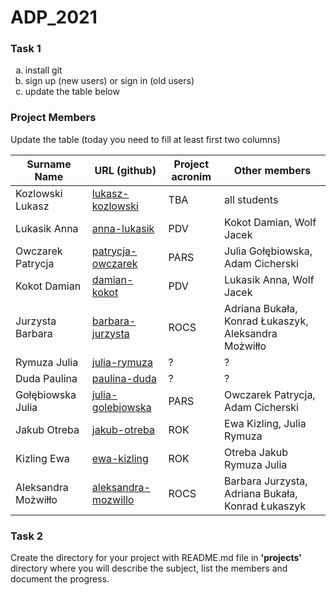 # ADP_2021
### Task 1
<ol type="a">
  <li>install git</li>
  <li>sign up (new users) or sign in (old users)</li>
  <li>update the table below</li>
</ol>

### Project Members
Update the table (today you need to fill at least first two columns)

| Surname Name | URL (github) | Project acronim | Other members |
| --- | --- | --- | --- |
| Kozlowski Lukasz | [lukasz-kozlowski](https://github.com/lukasz-kozlowski) | TBA | all students |
| Lukasik Anna | [anna-lukasik](https://github.com/Aniczk) | PDV | Kokot Damian, Wolf Jacek |
| Owczarek Patrycja | [patrycja-owczarek](https://github.com/OwczarekP) | PARS | Julia Gołębiowska, Adam Cicherski |
| Kokot Damian | [damian-kokot](https://github.com/damkotdo) | PDV  | Lukasik Anna, Wolf Jacek |
| Jurzysta Barbara | [barbara-jurzysta](https://github.com/barbarajurzysta) | ROCS | Adriana Bukała, Konrad Łukaszyk, Aleksandra Możwiłło |
| Rymuza Julia | [julia-rymuza](https://github.com/Julia820) | ? | ? |
| Duda Paulina | [paulina-duda](https://github.com/pd410668) | ? | ? |
| Gołębiowska Julia | [julia-golebiowska](https://github.com/JuliaGol) | PARS | Owczarek Patrycja, Adam Cicherski |
| Jakub Otreba | [jakub-otreba](https://github.com/jakubotreba) | ROK | Ewa Kizling, Julia Rymuza |
| Kizling Ewa | [ewa-kizling](https://github.com/EwaKiz) | ROK | Otreba Jakub Rymuza Julia |
| Aleksandra Możwiłło | [aleksandra-mozwillo](https://github.com/mozewillo) | ROCS | Barbara Jurzysta, Adriana Bukała, Konrad Łukaszyk |


### Task 2
Create the directory for your project with README.md file in <b>'projects'</b> directory where you will describe the subject, 
list the members and document the progress.
